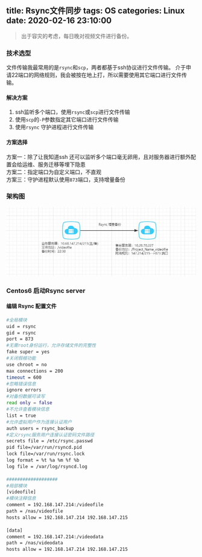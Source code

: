 title: Rsync文件同步
tags: OS
categories: Linux
date: 2020-02-16 23:10:00
---
>出于容灾的考虑，每日晚对视频文件进行备份。

### 技术选型
文件传输我最常用的是`rsync`和`scp`，两者都基于ssh协议进行文件传输。 介于申请22端口的网络规则，我会被按在地上打，所以需要使用其它端口进行文件传输。

#### 解决方案
1. ssh监听多个端口，使用`rsync`或`scp`进行文件传输
1. 使用`scp`的`-P`参数指定其它端口进行文件传输
1. 使用`rsync` 守护进程进行文件传输

<!-- more -->
#### 方案选择
方案一：除了让我知道ssh 还可以监听多个端口毫无卵用，且对服务器进行额外配置会给运维、服务迁移等埋下隐患  
方案二：指定端口为自定义端口，不直观  
方案三：守护进程默认使用`873`端口，支持增量备份

### 架构图
![](../images/Linux_rsync_01.jpg)
### Centos6 启动Rsync server
#### 编辑 Rsync 配置文件
```bash
#全局模块
uid = rsync
gid = rsync
port = 873
#无需root身份运行，允许存储文件的完整性
fake super = yes
#关闭假根功能
use chroot = no
max connections = 200
timeout = 600
#忽略错误信息
ignore errors
#对备份数据可读写
read only = false
#不允许查看模块信息
list = true
#允许虚拟用户作为连接认证用户
auth users = rsync_backup
#定义rsync服务用户连接认证密码文件路径
secrets file = /etc/rsync.passwd
pid file=/var/run/rsyncd.pid
lock file=/var/run/rsync.lock
log format = %t %a %m %f %b
log file = /var/log/rsyncd.log

###################
#局部模块
[videofile]
#模块注释信息
comment = 192.168.147.214:/videofile
path = /nas/videofile
hosts allow = 192.168.147.214 192.168.147.215

[data]
comment = 192.168.147.214:/videodata
path = /nas/videodata
hosts allow = 192.168.147.214 192.168.147.215
```
